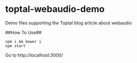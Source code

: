 toptal-webaudio-demo
====================

Demo files supporting the Toptal blog article about webaudio

##How To Use##

    npm i && bower i
    npm start

Go to http://localhost:3000/

